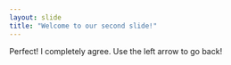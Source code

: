 ```yaml
---
layout: slide
title: "Welcome to our second slide!"
---
```

Perfect! I completely agree.
Use the left arrow to go back!
